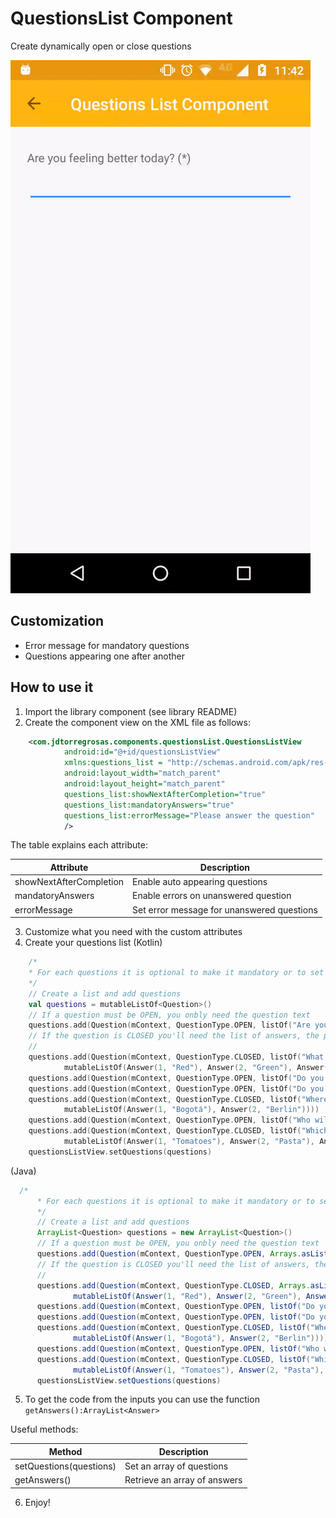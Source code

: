 # QuestionsList Component
Create dynamically open or close questions

![questionsList preview](./questionsListMain.gif)
## Customization
- Error message for mandatory questions
- Questions appearing one after another

## How to use it
1. Import the library component (see library README)
2. Create the component view on the XML file as follows:
```xml
    <com.jdtorregrosas.components.questionsList.QuestionsListView
            android:id="@+id/questionsListView"
            xmlns:questions_list = "http://schemas.android.com/apk/res-auto"
            android:layout_width="match_parent"
            android:layout_height="match_parent"
            questions_list:showNextAfterCompletion="true"
            questions_list:mandatoryAnswers="true"
            questions_list:errorMessage="Please answer the question"
            />
```

The table explains each attribute:

|     Attribute           |           Description                      |
| ----------------------- | ------------------------------------------ |
| showNextAfterCompletion | Enable auto appearing questions            |
| mandatoryAnswers        | Enable errors on unanswered question       |
| errorMessage            | Set error message for unanswered questions |

3. Customize what you need with the custom attributes
4. Create your questions list
(Kotlin)
```Kotlin
    /*
    * For each questions it is optional to make it mandatory or to set an error message
    */
    // Create a list and add questions
    val questions = mutableListOf<Question>()
    // If a question must be OPEN, you onbly need the question text
    questions.add(Question(mContext, QuestionType.OPEN, listOf("Are you feeling better today?"), isMandatory = true, errorMessage = "My error Message")))
    // If the question is CLOSED you'll need the list of answers, the placeholder is optional
    //
    questions.add(Question(mContext, QuestionType.CLOSED, listOf("What colour shirt are you wearing?"),
            mutableListOf(Answer(1, "Red"), Answer(2, "Green"), Answer(3, "Blue")), "select a color"))
    questions.add(Question(mContext, QuestionType.OPEN, listOf("Do you like this?")))
    questions.add(Question(mContext, QuestionType.OPEN, listOf("Do you get on well with your boss?")))
    questions.add(Question(mContext, QuestionType.CLOSED, listOf("Where do you live?"),
            mutableListOf(Answer(1, "Bogotá"), Answer(2, "Berlin"))))
    questions.add(Question(mContext, QuestionType.OPEN, listOf("Who will you vote for this election?")))
    questions.add(Question(mContext, QuestionType.CLOSED, listOf("Which food do you prefer?"),
            mutableListOf(Answer(1, "Tomatoes"), Answer(2, "Pasta"), Answer(3, "Tuna"), Answer(2, "Fried chips"))))
    questionsListView.setQuestions(questions)

```

(Java)
```Java
  /*
      * For each questions it is optional to make it mandatory or to set an error message
      */
      // Create a list and add questions
      ArrayList<Question> questions = new ArrayList<Question>()
      // If a question must be OPEN, you onbly need the question text
      questions.add(Question(mContext, QuestionType.OPEN, Arrays.asList("Are you feeling better today?"), isMandatory = true, errorMessage = "My error Message")))
      // If the question is CLOSED you'll need the list of answers, the placeholder is optional
      //
      questions.add(Question(mContext, QuestionType.CLOSED, Arrays.asList("What colour shirt are you wearing?"),
              mutableListOf(Answer(1, "Red"), Answer(2, "Green"), Answer(3, "Blue")), "select a color"))
      questions.add(Question(mContext, QuestionType.OPEN, listOf("Do you like this?")))
      questions.add(Question(mContext, QuestionType.OPEN, listOf("Do you get on well with your boss?")))
      questions.add(Question(mContext, QuestionType.CLOSED, listOf("Where do you live?"),
              mutableListOf(Answer(1, "Bogotá"), Answer(2, "Berlin"))))
      questions.add(Question(mContext, QuestionType.OPEN, listOf("Who will you vote for this election?")))
      questions.add(Question(mContext, QuestionType.CLOSED, listOf("Which food do you prefer?"),
              mutableListOf(Answer(1, "Tomatoes"), Answer(2, "Pasta"), Answer(3, "Tuna"), Answer(2, "Fried chips"))))
      questionsListView.setQuestions(questions)
```


5. To get the code from the inputs you can use the function ```getAnswers():ArrayList<Answer>```

Useful methods:

|     Method              |              Description             |
| ----------------------- | ------------------------------------ |
| setQuestions(questions) | Set an array of questions            |
| getAnswers()            | Retrieve an array of answers         |

6. Enjoy!


